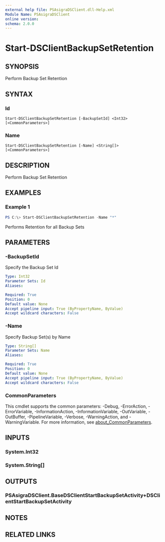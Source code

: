```yaml
---
external help file: PSAsigraDSClient.dll-Help.xml
Module Name: PSAsigraDSClient
online version:
schema: 2.0.0
---
```


# Start-DSClientBackupSetRetention

## SYNOPSIS
Perform Backup Set Retention

## SYNTAX

### Id
```
Start-DSClientBackupSetRetention [-BackupSetId] <Int32> [<CommonParameters>]
```

### Name
```
Start-DSClientBackupSetRetention [-Name] <String[]> [<CommonParameters>]
```

## DESCRIPTION
Perform Backup Set Retention

## EXAMPLES

### Example 1
```powershell
PS C:\> Start-DSClientBackupSetRetention -Name "*"
```

Performs Retention for all Backup Sets

## PARAMETERS

### -BackupSetId
Specify the Backup Set Id

```yaml
Type: Int32
Parameter Sets: Id
Aliases:

Required: True
Position: 0
Default value: None
Accept pipeline input: True (ByPropertyName, ByValue)
Accept wildcard characters: False
```

### -Name
Specify Backup Set(s) by Name

```yaml
Type: String[]
Parameter Sets: Name
Aliases:

Required: True
Position: 0
Default value: None
Accept pipeline input: True (ByPropertyName, ByValue)
Accept wildcard characters: False
```

### CommonParameters
This cmdlet supports the common parameters: -Debug, -ErrorAction, -ErrorVariable, -InformationAction, -InformationVariable, -OutVariable, -OutBuffer, -PipelineVariable, -Verbose, -WarningAction, and -WarningVariable. For more information, see [about_CommonParameters](http://go.microsoft.com/fwlink/?LinkID=113216).

## INPUTS

### System.Int32

### System.String[]

## OUTPUTS

### PSAsigraDSClient.BaseDSClientStartBackupSetActivity+DSClientStartBackupSetActivity

## NOTES

## RELATED LINKS
